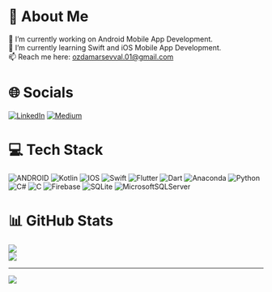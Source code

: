 # 💫 About Me
🔭 I’m currently working on Android Mobile App Development.<br>🌱 I’m currently learning Swift and iOS Mobile App Development.<br>📫 Reach me here: ozdamarsevval.01@gmail.com


# 🌐 Socials
[![LinkedIn](https://img.shields.io/badge/LinkedIn-%230077B5.svg?logo=linkedin&logoColor=white)](https://www.linkedin.com/in/%C5%9Fevval-%C3%B6zdamar-945120201/) [![Medium](https://img.shields.io/badge/Medium-12100E?logo=medium&logoColor=white)](https://medium.com/@ozdamarsevval) 

# 💻 Tech Stack
![ANDROID](https://img.shields.io/badge/android-%2320232a.svg?style=for-the-badge&logo=android&logoColor=%a4c639) ![Kotlin](https://img.shields.io/badge/kotlin-%230095D5.svg?style=for-the-badge&logo=kotlin&logoColor=white) ![IOS](https://img.shields.io/badge/IOS-%2320232a.svg?style=for-the-badge&logo=apple&logoColor=white)   ![Swift](https://img.shields.io/badge/swift-F54A2A?style=for-the-badge&logo=swift&logoColor=white) ![Flutter](https://img.shields.io/badge/Flutter-%2302569B.svg?style=for-the-badge&logo=Flutter&logoColor=white) ![Dart](https://img.shields.io/badge/dart-%230175C2.svg?style=for-the-badge&logo=dart&logoColor=white) ![Anaconda](https://img.shields.io/badge/Anaconda-%2344A833.svg?style=for-the-badge&logo=anaconda&logoColor=white) ![Python](https://img.shields.io/badge/python-3670A0?style=for-the-badge&logo=python&logoColor=ffdd54) ![C#](https://img.shields.io/badge/c%23-%23239120.svg?style=for-the-badge&logo=c-sharp&logoColor=white) ![C](https://img.shields.io/badge/c-%2300599C.svg?style=for-the-badge&logo=c&logoColor=white) ![Firebase](https://img.shields.io/badge/firebase-%23039BE5.svg?style=for-the-badge&logo=firebase) ![SQLite](https://img.shields.io/badge/sqlite-%2307405e.svg?style=for-the-badge&logo=sqlite&logoColor=white) ![MicrosoftSQLServer](https://img.shields.io/badge/Microsoft%20SQL%20Sever-CC2927?style=for-the-badge&logo=microsoft%20sql%20server&logoColor=white) 

# 📊 GitHub Stats
![](https://github-readme-stats.vercel.app/api?username=sevvaloz&theme=radical&hide_border=true&include_all_commits=true&count_private=true)<br/>
![](https://github-readme-streak-stats.herokuapp.com/?user=sevvaloz&theme=radical&hide_border=true)<br/>

---
[![](https://visitcount.itsvg.in/api?id=sevvaloz&icon=0&color=0)](https://visitcount.itsvg.in)

